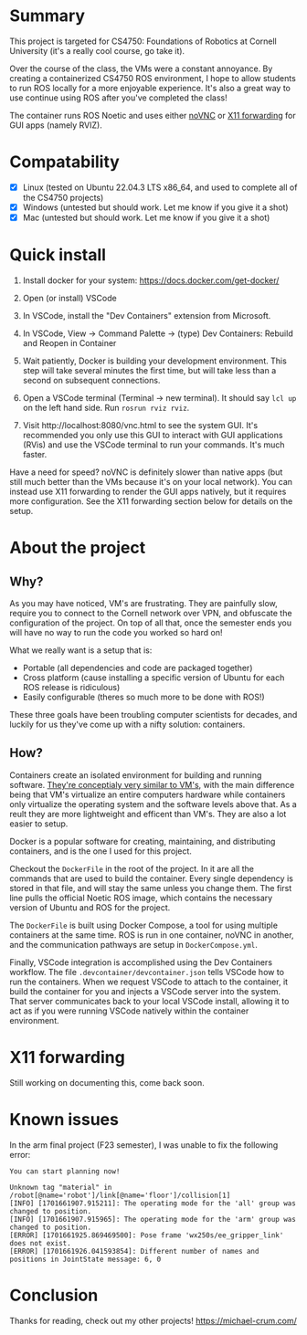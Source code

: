 # Summary
This project is targeted for CS4750: Foundations of Robotics at Cornell University (it's a really cool course, go take it). 

Over the course of the class, the VMs were a constant annoyance. By creating a containerized CS4750 ROS environment, I hope to allow students to run ROS locally for a more enjoyable experience.
It's also a great way to use continue using ROS after you've completed the class! 

The container runs ROS Noetic and uses either [noVNC](https://novnc.com/info.html) or [X11 forwarding](https://goteleport.com/blog/x11-forwarding/) for GUI apps (namely RVIZ).

# Compatability

- [x] Linux (tested on Ubuntu 22.04.3 LTS x86_64, and used to complete all of the CS4750 projects)
- [x] Windows (untested but should work. Let me know if you give it a shot)
- [x] Mac (untested but should work. Let me know if you give it a shot)

# Quick install
1. Install docker for your system:
https://docs.docker.com/get-docker/

2. Open (or install) VSCode

3. In VSCode, install the "Dev Containers" extension from Microsoft.

4. In VSCode, View -> Command Palette -> (type) Dev Containers: Rebuild and Reopen in Container

5. Wait patiently, Docker is building your development environment. This step will take several minutes the first time, but will take less than a second on subsequent connections.

6. Open a VSCode terminal (Terminal -> new terminal). It should say `lcl up` on the left hand side. Run `rosrun rviz rviz`.

7. Visit http://localhost:8080/vnc.html to see the system GUI. It's recommended you only use this GUI to interact with GUI applications (RVis) and use the VSCode terminal to run your commands.
It's much faster.

Have a need for speed? noVNC is definitely slower than native apps (but still much better than the VMs because it's on your local network).
You can instead use X11 forwarding to render the GUI apps natively, but it requires more configuration. See the X11 forwarding section below for details on the setup.

# About the project

## Why?
As you may have noticed, VM's are frustrating. They are painfully slow, require you to connect to the Cornell network over VPN, and obfuscate the configuration of the project. 
On top of all that, once the semester ends you will have no way to run the code you worked so hard on!

What we really want is a setup that is:
  * Portable (all dependencies and code are packaged together)
  * Cross platform (cause installing a specific version of Ubuntu for each ROS release is ridiculous)
  * Easily configurable (theres so much more to be done with ROS!)

These three goals have been troubling computer scientists for decades, and luckily for us they've come up with a nifty solution: containers.

## How?
Containers create an isolated environment for building and running software.
[They're conceptialy very similar to VM's](https://www.atlassian.com/microservices/cloud-computing/containers-vs-vms), with the main difference being that VM's virtualize an entire computers hardware while containers only virtualize the operating system and the software levels above that. As a reult they are more lightweight and efficent than VM's. They are also a lot easier to setup.

Docker is a popular software for creating, maintaining, and distributing containers, and is the one I used for this project.

Checkout the `DockerFile` in the root of the project. In it are all the commands that are used to build the container. Every single dependency is stored in that file, and will stay the same unless you change them. The first line pulls the official Noetic ROS image, which contains the necessary version of Ubuntu and ROS for the project.

The `DockerFile` is built using Docker Compose, a tool for using multiple containers at the same time. ROS is run in one container, noVNC in another, and the communication pathways are setup in `DockerCompose.yml`.

Finally, VSCode integration is accomplished using the Dev Containers workflow. The file `.devcontainer/devcontainer.json` tells VSCode how to run the containers. When we request VSCode to attach to the container, it build the container for you and injects a VSCode server into the system. That server communicates back to your local VSCode install, allowing it to act as if you were running VSCode natively within the container environment.

# X11 forwarding

Still working on documenting this, come back soon.

# Known issues
In the arm final project (F23 semester), I was unable to fix the following error:
```
You can start planning now!

Unknown tag "material" in /robot[@name='robot']/link[@name='floor']/collision[1]
[INFO] [1701661907.915211]: The operating mode for the 'all' group was changed to position.
[INFO] [1701661907.915965]: The operating mode for the 'arm' group was changed to position.
[ERROR] [1701661925.869469500]: Pose frame 'wx250s/ee_gripper_link' does not exist.
[ERROR] [1701661926.041593854]: Different number of names and positions in JointState message: 6, 0
```

# Conclusion
Thanks for reading, check out my other projects! https://michael-crum.com/
